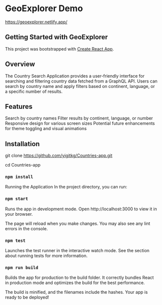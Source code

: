 # GeoExplorer Demo

https://geoexplorer.netlify.app/

## Getting Started with GeoExplorer

This project was bootstrapped with [Create React App](https://github.com/facebook/create-react-app).

## Overview

The Country Search Application provides a user-friendly interface for searching and filtering country data fetched from a GraphQL API. 
Users can search by country name and apply filters based on continent, language, or a specific number of results.

## Features

  Search by country names
  Filter results by continent, language, or number
  Responsive design for various screen sizes
  Potential future enhancements for theme toggling and visual animations
  
## Installation

git clone https://github.com/yigitkg/Countries-app.git

cd Countries-app

### `npm install`

Running the Application
In the project directory, you can run:

### `npm start`
Runs the app in development mode.
Open http://localhost:3000 to view it in your browser.

The page will reload when you make changes.
You may also see any lint errors in the console.

### `npm test`
Launches the test runner in the interactive watch mode.
See the section about running tests for more information.

### `npm run build`
Builds the app for production to the build folder.
It correctly bundles React in production mode and optimizes the build for the best performance.

The build is minified, and the filenames include the hashes.
Your app is ready to be deployed!
